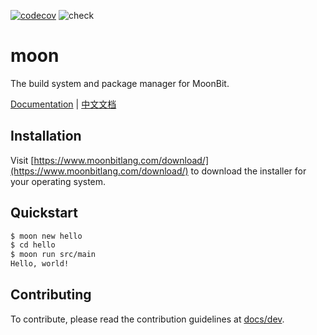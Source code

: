 [![codecov](https://codecov.io/gh/moonbitlang/moon/graph/badge.svg?token=Wsok0pPEvI)](https://codecov.io/gh/moonbitlang/moon)
![check](https://github.com/moonbitlang/moon/actions/workflows/ci.yml/badge.svg)

# moon

The build system and package manager for MoonBit.

[Documentation](https://docs.moonbitlang.com/en/latest/toolchain/index.html) | [中文文档](https://docs.moonbitlang.cn/toolchain/index.html)

## Installation

Visit [https://www.moonbitlang.com/download/](https://www.moonbitlang.com/download/) to download the installer for your operating system.

## Quickstart

```bash
$ moon new hello
$ cd hello
$ moon run src/main
Hello, world!
```

## Contributing

To contribute, please read the contribution guidelines at
[docs/dev](./docs/dev/README.md).
